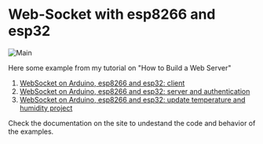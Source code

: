 # Web-Socket with esp8266 and esp32

![Main](https://www.mischianti.org/wp-content/uploads/2020/05/WebSocket-Arduino-esp8266-esp32-server-1024x586.jpg)

Here some example from my tutorial on "How to Build a Web Server"
 1. [WebSocket on Arduino, esp8266 and esp32: client](https://www.mischianti.org/2020/12/07/websocket-on-arduino-esp8266-and-esp32-client-1/)
 2. [WebSocket on Arduino, esp8266 and esp32: server and authentication](https://www.mischianti.org/2020/12/15/websocket-on-arduino-esp8266-and-esp32-server-authentication-2/)
 3. [WebSocket on Arduino, esp8266 and esp32: update temperature and humidity project]()

Check the documentation on the site to undestand the code and behavior of the examples.
